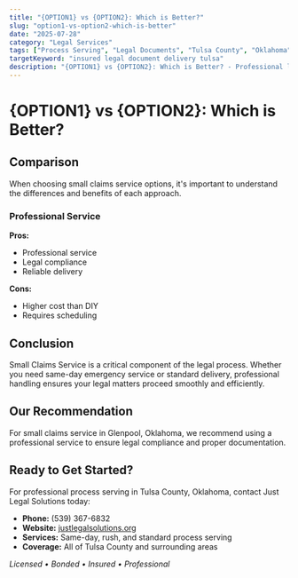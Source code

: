 ```yaml
---
title: "{OPTION1} vs {OPTION2}: Which is Better?"
slug: "option1-vs-option2-which-is-better"
date: "2025-07-28"
category: "Legal Services"
tags: ["Process Serving", "Legal Documents", "Tulsa County", "Oklahoma"]
targetKeyword: "insured legal document delivery tulsa"
description: "{OPTION1} vs {OPTION2}: Which is Better? - Professional legal document delivery services in Tulsa County, Oklahoma. Licensed, bonded, and insured process servers."
---
```


# {OPTION1} vs {OPTION2}: Which is Better?

## Comparison

When choosing small claims service options, it's important to understand the differences and benefits of each approach.

### Professional Service
**Pros:**
- Professional service
- Legal compliance
- Reliable delivery

**Cons:**
- Higher cost than DIY
- Requires scheduling

## Conclusion

Small Claims Service is a critical component of the legal process. Whether you need same-day emergency service or standard delivery, professional handling ensures your legal matters proceed smoothly and efficiently.

## Our Recommendation

For small claims service in Glenpool, Oklahoma, we recommend using a professional service to ensure legal compliance and proper documentation.

## Ready to Get Started?

For professional process serving in Tulsa County, Oklahoma, contact Just Legal Solutions today:

- **Phone:** (539) 367-6832
- **Website:** [justlegalsolutions.org](https://justlegalsolutions.org)
- **Services:** Same-day, rush, and standard process serving
- **Coverage:** All of Tulsa County and surrounding areas

*Licensed • Bonded • Insured • Professional*